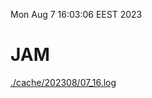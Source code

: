 Mon Aug  7 16:03:06 EEST 2023
# JAM
<a href='./cache/202308/07_16.log'>./cache/202308/07_16.log</a>
